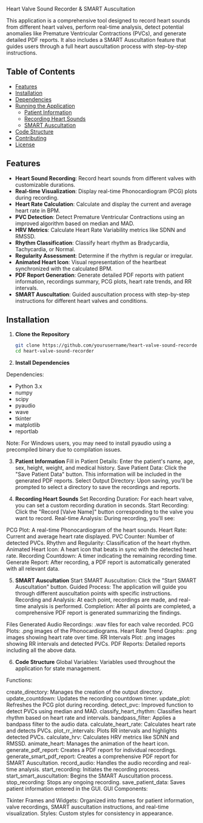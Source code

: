  Heart Valve Sound Recorder & SMART Auscultation

This application is a comprehensive tool designed to record heart sounds from different heart valves, perform real-time analysis, detect potential anomalies like Premature Ventricular Contractions (PVCs), and generate detailed PDF reports. It also includes a SMART Auscultation feature that guides users through a full heart auscultation process with step-by-step instructions.

## Table of Contents

- [Features](#features)
- [Installation](#installation)
- [Dependencies](#dependencies)
- [Running the Application](#running-the-application)
  - [Patient Information](#patient-information)
  - [Recording Heart Sounds](#recording-heart-sounds)
  - [SMART Auscultation](#smart-auscultation)
- [Code Structure](#code-structure)
- [Contributing](#contributing)
- [License](#license)

## Features

- **Heart Sound Recording**: Record heart sounds from different valves with customizable durations.
- **Real-time Visualization**: Display real-time Phonocardiogram (PCG) plots during recording.
- **Heart Rate Calculation**: Calculate and display the current and average heart rate in BPM.
- **PVC Detection**: Detect Premature Ventricular Contractions using an improved algorithm based on median and MAD.
- **HRV Metrics**: Calculate Heart Rate Variability metrics like SDNN and RMSSD.
- **Rhythm Classification**: Classify heart rhythm as Bradycardia, Tachycardia, or Normal.
- **Regularity Assessment**: Determine if the rhythm is regular or irregular.
- **Animated Heart Icon**: Visual representation of the heartbeat synchronized with the calculated BPM.
- **PDF Report Generation**: Generate detailed PDF reports with patient information, recordings summary, PCG plots, heart rate trends, and RR intervals.
- **SMART Auscultation**: Guided auscultation process with step-by-step instructions for different heart valves and conditions.

## Installation

1. **Clone the Repository**

   ```bash
   git clone https://github.com/yourusername/heart-valve-sound-recorder.git
   cd heart-valve-sound-recorder
   
2. **Install Dependencies**

Dependencies:
- Python 3.x
- numpy
- scipy
- pyaudio
- wave
- tkinter
- matplotlib
- reportlab

Note: For Windows users, you may need to install pyaudio using a precompiled binary due to compilation issues.

3. **Patient Information**
Fill in Patient Details: Enter the patient's name, age, sex, height, weight, and medical history.
Save Patient Data: Click the "Save Patient Data" button. This information will be included in the generated PDF reports.
Select Output Directory: Upon saving, you'll be prompted to select a directory to save the recordings and reports.

4. **Recording Heart Sounds**
Set Recording Duration: For each heart valve, you can set a custom recording duration in seconds.
Start Recording: Click the "Record [Valve Name]" button corresponding to the valve you want to record.
Real-time Analysis: During recording, you'll see:

PCG Plot: A real-time Phonocardiogram of the heart sounds.
Heart Rate: Current and average heart rate displayed.
PVC Counter: Number of detected PVCs.
Rhythm and Regularity: Classification of the heart rhythm.
Animated Heart Icon: A heart icon that beats in sync with the detected heart rate.
Recording Countdown: A timer indicating the remaining recording time.
Generate Report: After recording, a PDF report is automatically generated with all relevant data.

5. **SMART Auscultation**
Start SMART Auscultation: Click the "Start SMART Auscultation" button.
Guided Process: The application will guide you through different auscultation points with specific instructions.
Recording and Analysis: At each point, recordings are made, and real-time analysis is performed.
Completion: After all points are completed, a comprehensive PDF report is generated summarizing the findings.

Files Generated
Audio Recordings: .wav files for each valve recorded.
PCG Plots: .png images of the Phonocardiograms.
Heart Rate Trend Graphs: .png images showing heart rate over time.
RR Intervals Plot: .png images showing RR intervals and detected PVCs.
PDF Reports: Detailed reports including all the above data.

6. **Code Structure**
Global Variables: Variables used throughout the application for state management.

Functions:

create_directory: Manages the creation of the output directory.
update_countdown: Updates the recording countdown timer.
update_plot: Refreshes the PCG plot during recording.
detect_pvc: Improved function to detect PVCs using median and MAD.
classify_heart_rhythm: Classifies heart rhythm based on heart rate and intervals.
bandpass_filter: Applies a bandpass filter to the audio data.
calculate_heart_rate: Calculates heart rate and detects PVCs.
plot_rr_intervals: Plots RR intervals and highlights detected PVCs.
calculate_hrv: Calculates HRV metrics like SDNN and RMSSD.
animate_heart: Manages the animation of the heart icon.
generate_pdf_report: Creates a PDF report for individual recordings.
generate_smart_pdf_report: Creates a comprehensive PDF report for SMART Auscultation.
record_audio: Handles the audio recording and real-time analysis.
start_recording: Initiates the recording process.
start_smart_auscultation: Begins the SMART Auscultation process.
stop_recording: Stops any ongoing recording.
save_patient_data: Saves patient information entered in the GUI.
GUI Components:

Tkinter Frames and Widgets: Organized into frames for patient information, valve recordings, SMART auscultation instructions, and real-time visualization.
Styles: Custom styles for consistency in appearance.
